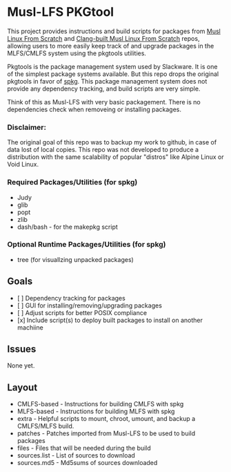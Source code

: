 # Musl-LFS PKGtool

This project provides instructions and build scripts for packages from [Musl Linux From Scratch](https://github.com/dslm4515/Musl-LFS) and [Clang-built Musl Linux From Scratch](https://github.com/dslm4515/CMLFS) repos, allowing users to more easily keep track of and upgrade packages in the MLFS/CMLFS system using the pkgtools utilities.

Pkgtools is the package management system used by Slackware. It is one of the simplest package systems available. But this repo drops the original pkgtools in favor of [spkg](https://github.com/gapan/spkg). This package management system does not provide any dependency tracking, and build scripts are very simple.

Think of this as Musl-LFS with very basic packagement. There is no dependencies check when removeing or installing packages.

### Disclaimer: 
The original goal of this repo was to backup my work to github, in case of data lost of local copies. This repo was not developed to produce a distribution with the same scalability of popular "distros" like Alpine Linux or Void Linux.

### Required Packages/Utilities (for spkg)

<ul>
 <li> Judy</li>
 <li> glib</li>
 <li> popt</li>
 <li> zlib</li>
 <li> dash/bash - for the makepkg script </li>
</ul>

### Optional Runtime Packages/Utilities (for spkg)
<ul>
 <li> tree (for visuallzing unpacked packages)</li>
</ul>

## Goals
<ul>
 <li> [ ] Dependency tracking for packages </li>
 <li> [ ] GUI for installing/removing/upgrading packages </li>
 <li> [ ] Adjust scripts for better POSIX compliance </li>
 <li> [x] Include script(s) to deploy built packages to install on another machiine </li>
</ul>

## Issues

None yet.

## Layout

<ul>
 <li>CMLFS-based - Instructions for building CMLFS with spkg</li>
 <li>MLFS-based - Instructions for building MLFS with spkg</li>
 <li>extra - Helpful scripts to mount, chroot, umount, and backup a CMLFS/MLFS build.</li>
 <li>patches - Patches imported from Musl-LFS to be used to build packages </li>
 <li>files - Files that will be needed during the build </li>
 <li>sources.list - List of sources to download </li>
 <li>sources.md5 - Md5sums of sources downloaded </li>
</ul>
